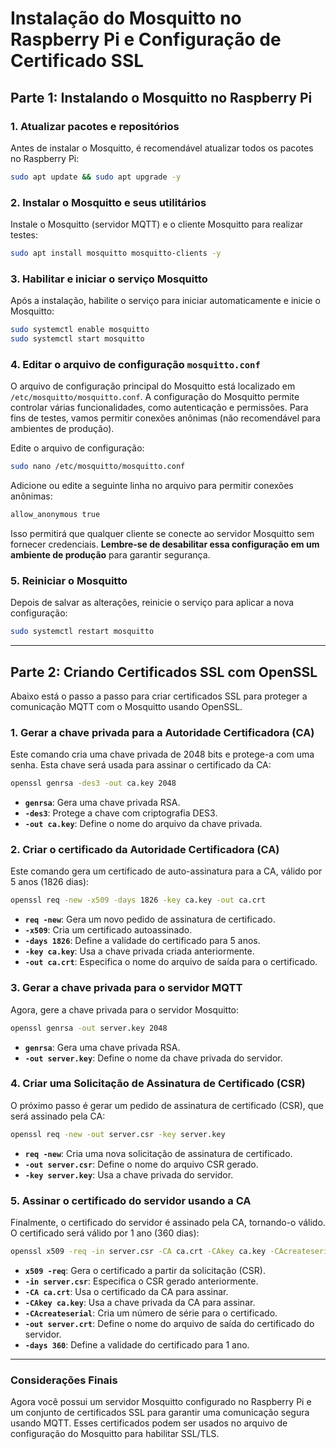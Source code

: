 # Instalação do Mosquitto no Raspberry Pi e Configuração de Certificado SSL

## Parte 1: Instalando o Mosquitto no Raspberry Pi

### 1. Atualizar pacotes e repositórios
Antes de instalar o Mosquitto, é recomendável atualizar todos os pacotes no Raspberry Pi:
```bash
sudo apt update && sudo apt upgrade -y
```

### 2. Instalar o Mosquitto e seus utilitários
Instale o Mosquitto (servidor MQTT) e o cliente Mosquitto para realizar testes:
```bash
sudo apt install mosquitto mosquitto-clients -y
```

### 3. Habilitar e iniciar o serviço Mosquitto
Após a instalação, habilite o serviço para iniciar automaticamente e inicie o Mosquitto:
```bash
sudo systemctl enable mosquitto
sudo systemctl start mosquitto
```

### 4. Editar o arquivo de configuração `mosquitto.conf`
O arquivo de configuração principal do Mosquitto está localizado em `/etc/mosquitto/mosquitto.conf`. A configuração do Mosquitto permite controlar várias funcionalidades, como autenticação e permissões. Para fins de testes, vamos permitir conexões anônimas (não recomendável para ambientes de produção).

Edite o arquivo de configuração:
```bash
sudo nano /etc/mosquitto/mosquitto.conf
```

Adicione ou edite a seguinte linha no arquivo para permitir conexões anônimas:
```bash
allow_anonymous true
```

Isso permitirá que qualquer cliente se conecte ao servidor Mosquitto sem fornecer credenciais. **Lembre-se de desabilitar essa configuração em um ambiente de produção** para garantir segurança.

### 5. Reiniciar o Mosquitto
Depois de salvar as alterações, reinicie o serviço para aplicar a nova configuração:
```bash
sudo systemctl restart mosquitto
```

---

## Parte 2: Criando Certificados SSL com OpenSSL

Abaixo está o passo a passo para criar certificados SSL para proteger a comunicação MQTT com o Mosquitto usando OpenSSL.

### 1. Gerar a chave privada para a Autoridade Certificadora (CA)
Este comando cria uma chave privada de 2048 bits e protege-a com uma senha. Esta chave será usada para assinar o certificado da CA:
```bash
openssl genrsa -des3 -out ca.key 2048
```
- **`genrsa`**: Gera uma chave privada RSA.
- **`-des3`**: Protege a chave com criptografia DES3.
- **`-out ca.key`**: Define o nome do arquivo da chave privada.

### 2. Criar o certificado da Autoridade Certificadora (CA)
Este comando gera um certificado de auto-assinatura para a CA, válido por 5 anos (1826 dias):
```bash
openssl req -new -x509 -days 1826 -key ca.key -out ca.crt
```
- **`req -new`**: Gera um novo pedido de assinatura de certificado.
- **`-x509`**: Cria um certificado autoassinado.
- **`-days 1826`**: Define a validade do certificado para 5 anos.
- **`-key ca.key`**: Usa a chave privada criada anteriormente.
- **`-out ca.crt`**: Especifica o nome do arquivo de saída para o certificado.

### 3. Gerar a chave privada para o servidor MQTT
Agora, gere a chave privada para o servidor Mosquitto:
```bash
openssl genrsa -out server.key 2048
```
- **`genrsa`**: Gera uma chave privada RSA.
- **`-out server.key`**: Define o nome da chave privada do servidor.

### 4. Criar uma Solicitação de Assinatura de Certificado (CSR)
O próximo passo é gerar um pedido de assinatura de certificado (CSR), que será assinado pela CA:
```bash
openssl req -new -out server.csr -key server.key
```
- **`req -new`**: Cria uma nova solicitação de assinatura de certificado.
- **`-out server.csr`**: Define o nome do arquivo CSR gerado.
- **`-key server.key`**: Usa a chave privada do servidor.

### 5. Assinar o certificado do servidor usando a CA
Finalmente, o certificado do servidor é assinado pela CA, tornando-o válido. O certificado será válido por 1 ano (360 dias):
```bash
openssl x509 -req -in server.csr -CA ca.crt -CAkey ca.key -CAcreateserial -out server.crt -days 360
```
- **`x509 -req`**: Gera o certificado a partir da solicitação (CSR).
- **`-in server.csr`**: Especifica o CSR gerado anteriormente.
- **`-CA ca.crt`**: Usa o certificado da CA para assinar.
- **`-CAkey ca.key`**: Usa a chave privada da CA para assinar.
- **`-CAcreateserial`**: Cria um número de série para o certificado.
- **`-out server.crt`**: Define o nome do arquivo de saída do certificado do servidor.
- **`-days 360`**: Define a validade do certificado para 1 ano.

---

### Considerações Finais
Agora você possui um servidor Mosquitto configurado no Raspberry Pi e um conjunto de certificados SSL para garantir uma comunicação segura usando MQTT. Esses certificados podem ser usados no arquivo de configuração do Mosquitto para habilitar SSL/TLS.

